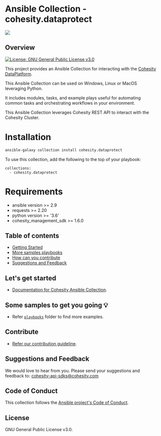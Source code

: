 <!--
  Title: Cohesity Ansible Collection
  Description: This project provides a Ansible Collection for interacting with the Cohesity DataPlatform
  Author: Cohesity Inc
  -->
# Ansible Collection - cohesity.dataprotect

![](https://github.com/cohesity/ansible-collection/blob/main/docs/assets/images/cohesity_ansible.png)

## Overview
[![License: GNU General Public License v3.0](https://img.shields.io/badge/LICENSE-GPL--v3.0-blue)](https://github.com/cohesity/ansible-collection/blob/main/LICENSE)

This project provides an Ansible Collection for interacting with the [Cohesity DataPlatform](https://www.cohesity.com/products/data-platform).

This Ansible Collection can be used on Windows, Linux or MacOS leveraging Python.

It includes modules, tasks, and example plays useful for automating common tasks and orchestrating workflows in your environment.

This Ansible Collection leverages Cohesity REST API to interact with the Cohesity Cluster.

# Installation
```bash
ansible-galaxy collection install cohesity.dataprotect
```
To use this collection, add the following to the top of your playbook:
```
collections:
  - cohesity.dataprotect
```
# Requirements
- ansible version >= 2.9
- requests >= 2.20
- python version >= '3.6'
- cohesity_management_sdk >= 1.6.0

## Table of contents

 - [Getting Started](https://github.com/cohesity/ansible-collection/blob/main/README.md#get-started)
 - [More samples playbooks](https://github.com/cohesity/ansible-collection/blob/main/README.md#examples)
 - [How can you contribute](https://github.com/cohesity/ansible-collection/blob/main/README.md#contribute)
 - [Suggestions and Feedback](https://github.com/cohesity/ansible-collection/blob/main/README.md#suggest)


## <a name="get-started"></a> Let's get started

* [Documentation for Cohesity Ansible Collection](https://github.com/cohesity/ansible-collection/tree/main/docs).

## <a name="examples"></a> Some samples to get you going :bulb:

* Refer [`playbooks`](https://github.com/cohesity/ansible-collection/tree/main/playbooks) folder to find more examples.

## <a name="contribute"></a> Contribute

* [Refer our contribution guideline](https://github.com/cohesity/ansible-collection/tree/main/CONTRIBUTING.md).

## <a name="suggest"></a> Suggestions and Feedback

We would love to hear from you. Please send your suggestions and feedback to: [cohesity-api-sdks@cohesity.com](mailto:cohesity-api-sdks@cohesity.com)

## Code of Conduct
This collection follows the [Ansible project's Code of Conduct](https://docs.ansible.com/ansible/devel/community/code_of_conduct.html).

## License

GNU General Public License v3.0.

